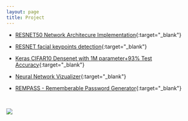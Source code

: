 ```yaml
---
layout: page
title: Project
---
```



- [RESNET50 Network Architecure Implementation](https://github.com/karthikziffer/RESNET50-Implementation){:target="_blank"}

- [RESNET facial keypoints detection](https://github.com/karthikziffer/RESNET_facial_keypoints_detector){:target="_blank"}

- [Keras CIFAR10 Densenet with 1M parameter+93% Test Accuracy](https://github.com/karthikziffer/Keras_Densenet_CIFAR10_){:target="_blank"}

- [Neural Network Vizualizer](https://github.com/karthikziffer/vizdnn){:target="_blank"}

- [REMPASS - Rememberable Password Generator](https://github.com/karthikziffer/rempass){:target="_blank"}

<br>

![](https://i.ytimg.com/vi/P6t52Pjh6mk/maxresdefault.jpg)